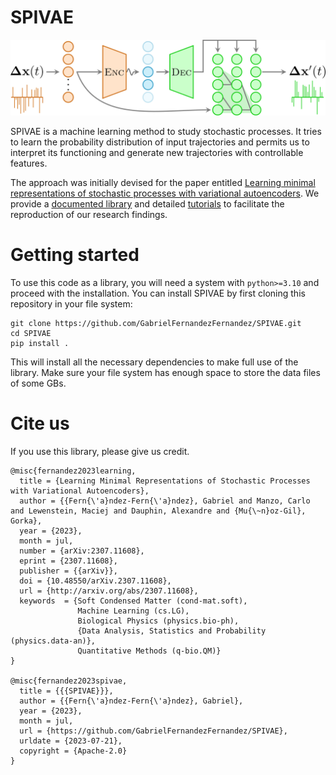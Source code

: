# SPIVAE

<!-- WARNING: THIS FILE WAS AUTOGENERATED! DO NOT EDIT! -->

![Interpretable autoregressive β-VAE architecture.](fig1.png)

SPIVAE is a machine learning method to study stochastic processes. It
tries to learn the probability distribution of input trajectories and
permits us to interpret its functioning and generate new trajectories
with controllable features.

The approach was initially devised for the paper entitled [Learning
minimal representations of stochastic processes with variational
autoencoders](https://doi.org/10.48550/arXiv.2307.11608). We provide a
[documented library](./source/data.html) and detailed
[tutorials](./tutorials/training_fbm.html) to facilitate the
reproduction of our research findings.

# Getting started

To use this code as a library, you will need a system with
`python>=3.10` and proceed with the installation. You can install SPIVAE
by first cloning this repository in your file system:

    git clone https://github.com/GabrielFernandezFernandez/SPIVAE.git
    cd SPIVAE
    pip install .

This will install all the necessary dependencies to make full use of the
library. Make sure your file system has enough space to store the data
files of some GBs.

# Cite us

If you use this library, please give us credit.

    @misc{fernandez2023learning,
      title = {Learning Minimal Representations of Stochastic Processes with Variational Autoencoders},
      author = {{Fern{\'a}ndez-Fern{\'a}ndez}, Gabriel and Manzo, Carlo and Lewenstein, Maciej and Dauphin, Alexandre and {Mu{\~n}oz-Gil}, Gorka},
      year = {2023},
      month = jul,
      number = {arXiv:2307.11608},
      eprint = {2307.11608},
      publisher = {{arXiv}},
      doi = {10.48550/arXiv.2307.11608},
      url = {http://arxiv.org/abs/2307.11608},
      keywords  = {Soft Condensed Matter (cond-mat.soft),
                   Machine Learning (cs.LG),
                   Biological Physics (physics.bio-ph),
                   {Data Analysis, Statistics and Probability (physics.data-an)},
                   Quantitative Methods (q-bio.QM)}
    }

    @misc{fernandez2023spivae,
      title = {{{SPIVAE}}},
      author = {{Fern{\'a}ndez-Fern{\'a}ndez}, Gabriel},
      year = {2023},
      month = jul,
      url = {https://github.com/GabrielFernandezFernandez/SPIVAE},
      urldate = {2023-07-21},
      copyright = {Apache-2.0}
    }
